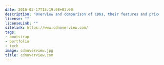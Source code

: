 ```yaml
---
date: 2016-02-17T15:19:08+01:00
description: "Overview and comparison of CDNs, their features and prices"
license: ""
licenseLink: ""
sitelink: https://www.cdnoverview.com/
tags:
- bootstrap
- portfolio
- tech
image: cdnoverview.jpg
title: cdnoverview.com
---
```


